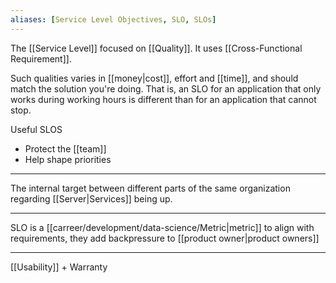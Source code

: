 ```yaml
---
aliases: [Service Level Objectives, SLO, SLOs]
---
```


The [[Service Level]] focused on [[Quality]]. It uses [[Cross-Functional Requirement]].

Such qualities varies in [[money|cost]], effort and [[time]], and should match the solution you're doing. That is, an SLO for an application that only works during working hours is different than for an application that cannot stop.

Useful SLOS
- Protect the [[team]]
- Help shape priorities

---

The internal target between different parts of the same organization regarding [[Server|Services]] being up.

---

SLO is a [[carreer/development/data-science/Metric|metric]] to align with requirements, they add backpressure to [[product owner|product owners]]

----

[[Usability]] + Warranty
